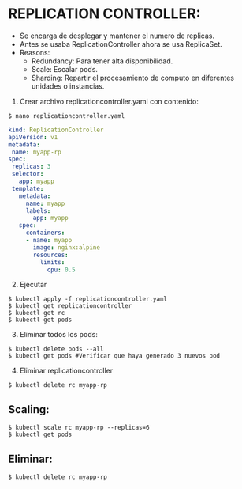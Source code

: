 # REPLICATION CONTROLLER:

- Se encarga de desplegar y mantener el numero de replicas.
- Antes se usaba ReplicationController ahora se usa ReplicaSet.
- Reasons:
  - Redundancy: Para tener alta disponibilidad.
  - Scale: Escalar pods.
  - Sharding: Repartir el procesamiento de computo en diferentes unidades o instancias.


1. Crear archivo replicationcontroller.yaml con contenido:

```console
$ nano replicationcontroller.yaml
```

```yaml
kind: ReplicationController
apiVersion: v1
metadata:
 name: myapp-rp
spec:
 replicas: 3
 selector:
   app: myapp
 template:
   metadata:
     name: myapp
     labels:
       app: myapp
   spec:
     containers:
     - name: myapp
       image: nginx:alpine
       resources:
         limits:
           cpu: 0.5
```

2. Ejecutar

```
$ kubectl apply -f replicationcontroller.yaml
$ kubectl get replicationcontroller
$ kubectl get rc
$ kubectl get pods
```

3. Eliminar todos los pods:

```console
$ kubectl delete pods --all
$ kubectl get pods #Verificar que haya generado 3 nuevos pod
```

4. Eliminar replicationcontroller

```console
$ kubectl delete rc myapp-rp
```

## Scaling:

```console
$ kubectl scale rc myapp-rp --replicas=6
$ kubectl get pods
```

## Eliminar:

```console
$ kubectl delete rc myapp-rp
```